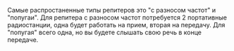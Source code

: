 Самые распростаненные типы репитеров это "с разносом частот" и "попугаи". Для репитера с разносом частот потребуется 2 портативные радиостанции, одна будет работать на прием, вторая на передачу.
Для "попугая" всего одна, но вы будете слышать свою речь в конце передаче.
